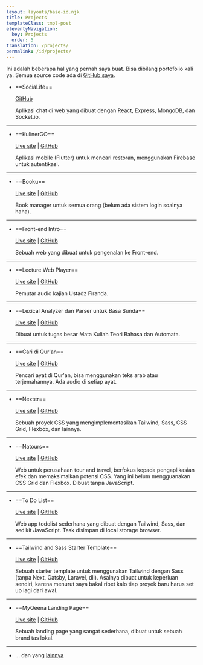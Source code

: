 ```yaml
---
layout: layouts/base-id.njk
title: Projects
templateClass: tmpl-post
eleventyNavigation:
  key: Projects
  order: 5
translation: /projects/
permalink: /id/projects/
---
```


Ini adalah beberapa hal yang pernah saya buat. Bisa dibilang portofolio kali ya. Semua source code ada di [GitHub saya](https://github.com/mufidu).

- ==SociaLife==

  [GitHub](https://github.com/mufidu/SociaLife)

  Aplikasi chat di web yang dibuat dengan React, Express, MongoDB, dan Socket.io.

---

- ==KulinerGO==

  [Live site](https://kuliner-go.mufidu.com) | [GitHub](https://github.com/fitrahidayaat/Kuliner_GO)

  Aplikasi mobile (Flutter) untuk mencari restoran, menggunakan Firebase untuk autentikasi.

---

- ==Booku==

  [Live site](https://booku.mufidu.com) | [GitHub](https://github.com/mufidu/booku)

  Book manager untuk semua orang (belum ada sistem login soalnya haha).

---

- ==Front-end Intro==

  [Live site](https://mufidu.github.io/frontend-intro) | [GitHub](https://github.com/mufidu/frontend-intro)

  Sebuah web yang dibuat untuk pengenalan ke Front-end.

---

- ==Lecture Web Player==

  [Live site](https://mufidu.github.io/kajian-ufa) | [GitHub](https://github.com/mufidu/kajian-ufa)

  Pemutar audio kajian Ustadz Firanda.

---

- ==Lexical Analyzer dan Parser untuk Basa Sunda==

  [Live site](https://mufidu.github.io/sunda-lexical-analyzer-and-parser/) | [GitHub](https://github.com/mufidu/sunda-lexical-analyzer-and-parser/)

  Dibuat untuk tugas besar Mata Kuliah Teori Bahasa dan Automata.

---

- ==Cari di Qur'an==

  [Live site](https://mufidu.github.io/caridiquran) | [GitHub](https://github.com/mufidu/caridiquran)

  Pencari ayat di Qur'an, bisa menggunakan teks arab atau terjemahannya. Ada audio di setiap ayat.

---

- ==Nexter==

  [Live site](https://mufidu.github.io/nexter) | [GitHub](https://github.com/mufidu/nexter)

  Sebuah proyek CSS yang mengimplementasikan Tailwind, Sass, CSS Grid, Flexbox, dan lainnya.

---

- ==Natours==

  [Live site](https://mufidu.github.io/natours) | [GitHub](https://github.com/mufidu/natours)

  Web untuk perusahaan tour and travel, berfokus kepada pengaplikasian efek dan memaksimalkan potensi CSS. Yang ini belum mengguanakan CSS Grid dan Flexbox.
  Dibuat tanpa JavaScript.

---

- ==To Do List==

  [Live site](https://mufidu.github.io/todolist/) | [GitHub](https://github.com/mufidu/todolist/)

  Web app todolist sederhana yang dibuat dengan Tailwind, Sass, dan sedikit JavaScript. Task disimpan di local storage browser.

---

- ==Tailwind and Sass Starter Template==

  [Live site](https://mufidu.github.io/tailwind-sass-starter/) | [GitHub](https://github.com/mufidu/tailwind-sass-starter)

  Sebuah starter template untuk menggunakan Tailwind dengan Sass (tanpa Next, Gatsby, Laravel, dll). Asalnya dibuat untuk keperluan sendiri, karena menurut saya bakal ribet kalo tiap proyek baru harus set up lagi dari awal.

---

- ==MyQeena Landing Page==

  [Live site](https://myqeena.my.id) | [GitHub](https://github.com/mufidu/myqeena.my.id)

  Sebuah landing page yang sangat sederhana, dibuat untuk sebuah brand tas lokal.

---

- ... dan yang [lainnya](https://mufidu.github.io/others)
